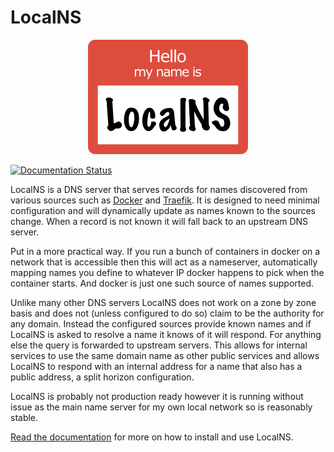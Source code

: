 # LocalNS

<p align="center" width="100%">
  <img src="logo/logo256.png">
</p>

[![Documentation Status](https://readthedocs.org/projects/localns/badge/?version=latest)](https://localns.readthedocs.io/en/latest/?badge=latest)

LocalNS is a DNS server that serves records for names discovered from various
sources such as [Docker](https://www.docker.com/) and [Traefik](https://traefik.io/traefik/).
It is designed to need minimal configuration and will dynamically update as
names known to the sources change. When a record is not known it will fall
back to an upstream DNS server.

Put in a more practical way. If you run a bunch of containers in docker on a
network that is accessible then this will act as a nameserver, automatically
mapping names you define to whatever IP docker happens to pick when the
container starts. And docker is just one such source of names supported.

Unlike many other DNS servers LocalNS does not work on a zone by zone basis and
does not (unless configured to do so) claim to be the authority for any domain.
Instead the configured sources provide known names and if LocalNS is asked to
resolve a name it knows of it will respond. For anything else the query is
forwarded to upstream servers. This allows for internal services to use the same
domain name as other public services and allows LocalNS to respond with an
internal address for a name that also has a public address, a split horizon
configuration.

LocalNS is probably not production ready however it is running without issue as
the main name server for my own local network so is reasonably stable.

[Read the documentation](https://localns.readthedocs.io/en/latest) for more on
how to install and use LocalNS.
